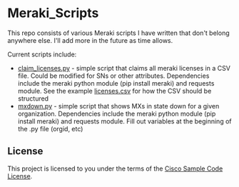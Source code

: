 # Meraki_Scripts

This repo consists of various Meraki scripts I have written that don't belong anywhere else.  I'll add more in the future as time allows.

Current scripts include:

* [claim_licenses.py](claim_licenses.py) - simple script that claims all meraki licenses in a CSV file.  Could be modified for SNs or other attributes.  Dependencies include the meraki python module (pip install meraki) and requests module.  See the example [licenses.csv](licenses.csv) for how the CSV should be structured
* [mxdown.py](mxdown.py) - simple script that shows MXs in state down for a given organization.  Dependencies include the meraki python module (pip install meraki) and requests module.  Fill out variables at the beginning of the .py file (orgid, etc)

## License

This project is licensed to you under the terms of the [Cisco Sample
Code License](./LICENSE).
